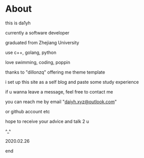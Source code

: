 # About



this is da1yh

currently a software developer 

graduated from Zhejiang University

use c++, golang, python

love swimming, coding, poppin

thanks to "dillonzq" offering me theme template

i set up this site as a self blog and paste some study experience

if u wanna leave a message, feel free to contact me

you can reach me by email "daiyh.xyz@outlook.com"

or github account etc


hope to receive your advice and talk 2 u

^_^

2020.02.26

end






